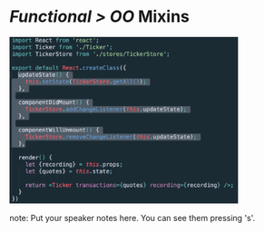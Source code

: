 # <em class="highlight">Functional > OO</em> Mixins

<img src="img/mixin-2.png" width="80%">

note:
    Put your speaker notes here.
    You can see them pressing 's'.
